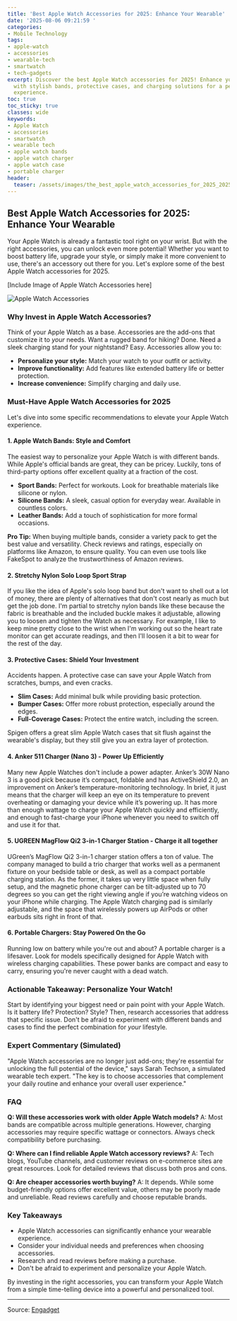 ```yaml
---
title: 'Best Apple Watch Accessories for 2025: Enhance Your Wearable'
date: '2025-08-06 09:21:59 '
categories:
- Mobile Technology
tags:
- apple-watch
- accessories
- wearable-tech
- smartwatch
- tech-gadgets
excerpt: Discover the best Apple Watch accessories for 2025! Enhance your wearable
  with stylish bands, protective cases, and charging solutions for a personalized
  experience.
toc: true
toc_sticky: true
classes: wide
keywords:
- Apple Watch
- accessories
- smartwatch
- wearable tech
- apple watch bands
- apple watch charger
- apple watch case
- portable charger
header:
  teaser: /assets/images/the_best_apple_watch_accessories_for_2025_20250806092159.jpg
---
```


## Best Apple Watch Accessories for 2025: Enhance Your Wearable

Your Apple Watch is already a fantastic tool right on your wrist. But with the right accessories, you can unlock even more potential! Whether you want to boost battery life, upgrade your style, or simply make it more convenient to use, there's an accessory out there for you. Let's explore some of the best Apple Watch accessories for 2025.

[Include Image of Apple Watch Accessories here]

![Apple Watch Accessories](https://o.aolcdn.com/images/dims?image_uri=https%3A%2F%2Fs.yimg.com%2Fos%2Fcreatr-uploaded-images%2F2025-03%2F0e682ce0-f838-11ef-be3c-354d5fc0f440&resize=1400%2C787&client=19f2b5e49a271b2bde77&signature=0680ccaa8dd8fff55874744c2cceb3ce3685fe89)

### Why Invest in Apple Watch Accessories?

Think of your Apple Watch as a base. Accessories are the add-ons that customize it to *your* needs. Want a rugged band for hiking? Done. Need a sleek charging stand for your nightstand? Easy. Accessories allow you to:

*   **Personalize your style:** Match your watch to your outfit or activity.
*   **Improve functionality:** Add features like extended battery life or better protection.
*   **Increase convenience:** Simplify charging and daily use.

### Must-Have Apple Watch Accessories for 2025

Let's dive into some specific recommendations to elevate your Apple Watch experience. 

#### 1. Apple Watch Bands: Style and Comfort

The easiest way to personalize your Apple Watch is with different bands. While Apple's official bands are great, they can be pricey. Luckily, tons of third-party options offer excellent quality at a fraction of the cost.

*   **Sport Bands:** Perfect for workouts. Look for breathable materials like silicone or nylon.
*   **Silicone Bands:** A sleek, casual option for everyday wear. Available in countless colors.
*   **Leather Bands:** Add a touch of sophistication for more formal occasions.

**Pro Tip:** When buying multiple bands, consider a variety pack to get the best value and versatility. Check reviews and ratings, especially on platforms like Amazon, to ensure quality. You can even use tools like FakeSpot to analyze the trustworthiness of Amazon reviews.

#### 2. Stretchy Nylon Solo Loop Sport Strap

If you like the idea of Apple's solo loop band but don't want to shell out a lot of money, there are plenty of alternatives that don't cost nearly as much but get the job done. I'm partial to stretchy nylon bands like these because the fabric is breathable and the included buckle makes it adjustable, allowing you to loosen and tighten the Watch as necessary. For example, I like to keep mine pretty close to the wrist when I'm working out so the heart rate monitor can get accurate readings, and then I'll loosen it a bit to wear for the rest of the day.

#### 3. Protective Cases: Shield Your Investment

Accidents happen. A protective case can save your Apple Watch from scratches, bumps, and even cracks. 

*   **Slim Cases:** Add minimal bulk while providing basic protection.
*   **Bumper Cases:** Offer more robust protection, especially around the edges.
*   **Full-Coverage Cases:** Protect the entire watch, including the screen.

Spigen offers a great slim Apple Watch cases that sit flush against the wearable's display, but they still give you an extra layer of protection.

#### 4. Anker 511 Charger (Nano 3) - Power Up Efficiently

Many new Apple Watches don't include a power adapter. Anker’s 30W Nano 3 is a good pick because it’s compact, foldable and has ActiveShield 2.0, an improvement on Anker’s temperature-monitoring technology. In brief, it just means that the charger will keep an eye on its temperature to prevent overheating or damaging your device while it’s powering up. It has more than enough wattage to charge your Apple Watch quickly and efficiently, and enough to fast-charge your iPhone whenever you need to switch off and use it for that.

#### 5. UGREEN MagFlow Qi2 3-in-1 Charger Station - Charge it all together

UGreen’s MagFlow Qi2 3-in-1 charger station offers a ton of value. The company managed to build a trio charger that works well as a permanent fixture on your bedside table or desk, as well as a compact portable charging station. As the former, it takes up very little space when fully setup, and the magnetic phone charger can be tilt-adjusted up to 70 degrees so you can get the right viewing angle if you’re watching videos on your iPhone while charging. The Apple Watch charging pad is similarly adjustable, and the space that wirelessly powers up AirPods or other earbuds sits right in front of that.

#### 6. Portable Chargers: Stay Powered On the Go

Running low on battery while you're out and about? A portable charger is a lifesaver. Look for models specifically designed for Apple Watch with wireless charging capabilities. These power banks are compact and easy to carry, ensuring you're never caught with a dead watch.

### Actionable Takeaway: Personalize Your Watch! 

Start by identifying your biggest need or pain point with your Apple Watch. Is it battery life? Protection? Style? Then, research accessories that address that specific issue. Don't be afraid to experiment with different bands and cases to find the perfect combination for *your* lifestyle.

### Expert Commentary (Simulated)

"Apple Watch accessories are no longer just add-ons; they're essential for unlocking the full potential of the device," says Sarah Techson, a simulated wearable tech expert. "The key is to choose accessories that complement your daily routine and enhance your overall user experience."

### FAQ

**Q: Will these accessories work with older Apple Watch models?**
A: Most bands are compatible across multiple generations. However, charging accessories may require specific wattage or connectors. Always check compatibility before purchasing.

**Q: Where can I find reliable Apple Watch accessory reviews?**
A: Tech blogs, YouTube channels, and customer reviews on e-commerce sites are great resources. Look for detailed reviews that discuss both pros and cons.

**Q: Are cheaper accessories worth buying?**
A: It depends. While some budget-friendly options offer excellent value, others may be poorly made and unreliable. Read reviews carefully and choose reputable brands.

### Key Takeaways

*   Apple Watch accessories can significantly enhance your wearable experience.
*   Consider your individual needs and preferences when choosing accessories.
*   Research and read reviews before making a purchase.
*   Don't be afraid to experiment and personalize your Apple Watch.

By investing in the right accessories, you can transform your Apple Watch from a simple time-telling device into a powerful and personalized tool.

---

Source: [Engadget](https://www.engadget.com/computing/accessories/best-apple-watch-accessories-133025270.html?src=rss)
